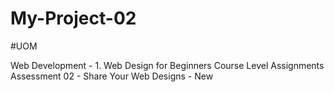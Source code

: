 # My-Project-02
#UOM 

Web Development - 1. Web Design for Beginners
Course Level Assignments
Assessment 02 - Share Your Web Designs - New
